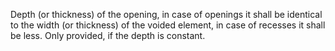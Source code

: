 ﻿Depth (or thickness) of the opening, in case of openings it shall be identical to the width (or thickness) of the voided element, in case of recesses it shall be less. Only provided, if the depth is constant.